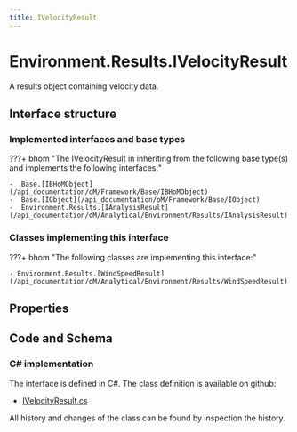 ```yaml
---
title: IVelocityResult
---
```


# Environment.Results.IVelocityResult

A results object containing velocity data.

## Interface structure

### Implemented interfaces and base types

???+ bhom "The IVelocityResult in inheriting from the following base type(s) and implements the following interfaces:"

    -  Base.[IBHoMObject](/api_documentation/oM/Framework/Base/IBHoMObject)
    -  Base.[IObject](/api_documentation/oM/Framework/Base/IObject)
    -  Environment.Results.[IAnalysisResult](/api_documentation/oM/Analytical/Environment/Results/IAnalysisResult)


### Classes implementing this interface

???+ bhom "The following classes are implementing this interface:"

    - Environment.Results.[WindSpeedResult](/api_documentation/oM/Analytical/Environment/Results/WindSpeedResult)


## Properties

## Code and Schema

### C# implementation

The interface is defined in C#. The class definition is available on github:

- [IVelocityResult.cs](https://github.com/BHoM/BHoM/blob/develop/Environment_oM/Results/ResultObjects/Velocity/IVelocityResult.cs)

All history and changes of the class can be found by inspection the history.
